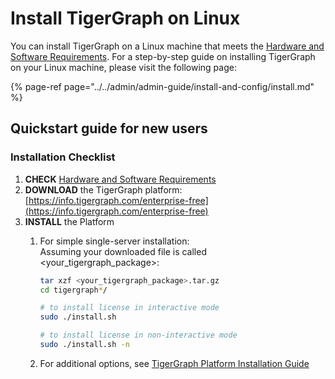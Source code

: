# Install TigerGraph on Linux

You can install TigerGraph on a Linux machine that meets the [Hardware and Software Requirements](../../admin/admin-guide/hw-and-sw-requirements.md). For a step-by-step guide on installing TigerGraph on your Linux machine, please visit the following page:

{% page-ref page="../../admin/admin-guide/install-and-config/install.md" %}

## Quickstart guide for new users <a id="GETSTARTEDwithTigerGraphv2.1-QuickStartGuideforNewUsers"></a>

### Installation Checklist

1. **CHECK** [Hardware and Software Requirements](../../admin/admin-guide/hw-and-sw-requirements.md)
2. **DOWNLOAD** the TigerGraph platform: [https://info.tigergraph.com/enterprise-free](https://info.tigergraph.com/enterprise-free)
3. **INSTALL** the Platform
   1. For simple single-server installation:   
      Assuming your downloaded file is called &lt;your\_tigergraph\_package&gt;:

      ```bash
      tar xzf <your_tigergraph_package>.tar.gz 
      cd tigergraph*/ 

      # to install license in interactive mode
      sudo ./install.sh

      # to install license in non-interactive mode
      sudo ./install.sh -n
      ```

   2. For additional options, see [TigerGraph Platform Installation Guide](../../admin/admin-guide/install-and-config/install.md)

